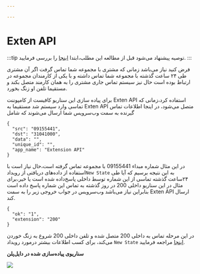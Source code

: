 ```yaml
---

---
```

# Exten API

:::tip توصیه
پیشنهاد می‌شود قبل از مطالعه این مطلب،ابتدا [اینجا](../SimoTelClient/ComponentsApi/exten_api) را بررسی فرمایید.
:::

فرض کنید نیاز می‌باشد زمانی که مشتری با مجموعه شما تماس گرفت اگر آن مشتری طی ۲۴ ساعت گذشته با  مجموعه شما تماس داشته و با یکی از کارمندان 
مجموعه در ارتباط بوده است حال نیز سیستم تماس جاری مشتری را به همان کارمند متصل بکند و مستقیما تلفن او زنگ بخورد.

برای پیاده سازی این سناریو کافیست از کامپوننت Exten API استفاده کرد،زمانی که تماسی وارد سیستم شد مستقیما به Exten API متصل می‌شود، در اینجا
اطلاعات تماس گیرنده به سمت وب‌سرویس شما ارسال می‌شوند که شامل

```shell
{
  "src": "09155441",
  "dst": "31041000",
  "data": "",
  "unique_id": "",
  "app_name": "Extension API"
}
```
در این مثال شماره مبداء 09155441  با مجموعه تماس گرفته است،حال نیاز است با استفاده از داده‌های دریافتی از رویداد`New State` به این نتیجه
برسیم که آیا طی ۲۴ساعت گذشته تماسی از این شماره توسط داخلی پاسخ‌داده شده است یا خیر،برای مثال در این سناریو داخلی 200 در روز گذشته به تماس این
شماره پاسخ داده است بنابراین نیاز می‌باشد وب‌سرویس در جواب خروجی زیر را به سمت Exten API ارسال کند.

```shell
{
  "ok": "1",
  "extension": "200"
}
```

در این مرحله تماس به داخلی 200 متصل شده و تلفن داخلی 200 شروع به زنگ خوردن می‌کند، برای کسب اطلاعات بیشتر درمورد رویداد `New State` [اینجا](../SimoTelClient/EventsApi/new_state) مراجعه فرمایید.

**سناریوی پیاده‌سازی شده در دایل‌پلن**

<a href='https://dialplan.mysup.ir/live/plan/gmcnmdul9rpb79j7ufs8jlybn857qth81y0hi02m5rhfmbma2f' target='_blank'><img src='https://dialplan.mysup.ir/live/thumb/gmcnmdul9rpb79j7ufs8jlybn857qth81y0hi02m5rhfmbma2f/plan.png' /></a>